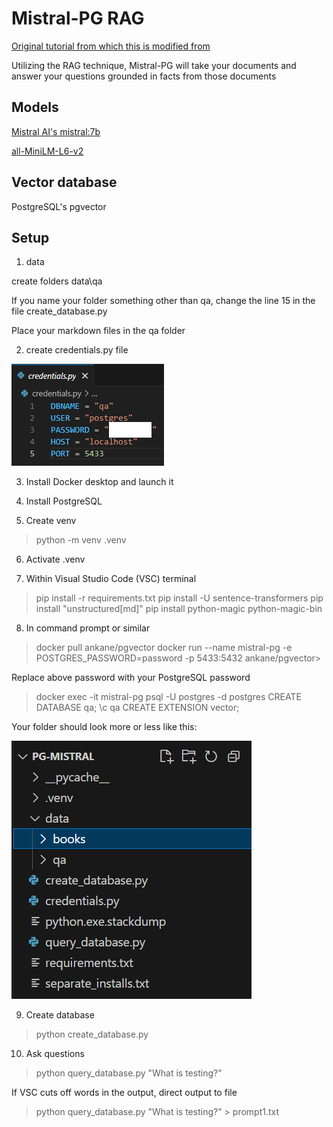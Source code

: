 # Mistral-PG RAG

[Original tutorial from which this is modified from](https://medium.com/@oanottage/0-poc-rag-application-1b12110caf88)

Utilizing the RAG technique, Mistral-PG will take your documents and answer your questions grounded in facts from those documents

## Models

[Mistral AI's mistral:7b](https://ollama.com/library/mistral)

[all-MiniLM-L6-v2](https://huggingface.co/sentence-transformers/all-MiniLM-L6-v2)

## Vector database

PostgreSQL's pgvector

## Setup

1. data

create folders data\qa

If you name your folder something other than qa, change the line 15 in the file create_database.py

Place your markdown files in the qa folder

2. create credentials.py file

![cred](screenshots/cred.png)

3. Install Docker desktop and launch it

4. Install PostgreSQL 

5. Create venv

> python -m venv .venv

6. Activate .venv

7. Within Visual Studio Code (VSC) terminal

> pip install -r requirements.txt
> pip install -U sentence-transformers
> pip install "unstructured[md]"
> pip install python-magic python-magic-bin

8. In command prompt or similar

> docker pull ankane/pgvector
> docker run --name mistral-pg -e POSTGRES_PASSWORD=password -p 5433:5432 ankane/pgvector> 

Replace above password with your PostgreSQL password

> docker exec -it mistral-pg psql -U postgres -d postgres
> CREATE DATABASE qa;
> \c qa
> CREATE EXTENSION vector;

Your folder should look more or less like this:

![files](screenshots/files.png)

9. Create database

> python create_database.py

10. Ask questions

> python query_database.py "What is testing?"

If VSC cuts off words in the output, direct output to file 

> python query_database.py "What is testing?" > prompt1.txt



